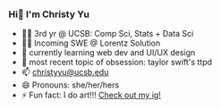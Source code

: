 ### Hi👋 I'm Christy Yu 

- 👩‍🎓 3rd yr @ UCSB: Comp Sci, Stats + Data Sci
- 👩‍💻 Incoming SWE @ Lorentz Solution
- 🌱 currently learning web dev and UI/UX design
- 💬 most recent topic of obsession: taylor swift's ttpd
- 📫 christyyu@ucsb.edu
- 😄 Pronouns: she/her/hers
- ⚡ Fun fact: I do art!!! [Check out my ig!](https://www.instagram.com/qwistaycat)
